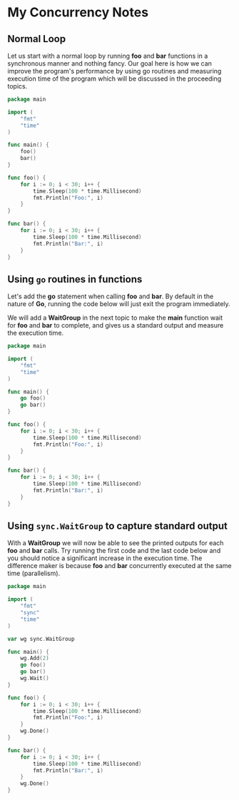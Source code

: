 # My Concurrency Notes


## Normal Loop

Let us start with a normal loop by running __foo__ and __bar__ functions in a synchronous manner and nothing fancy. Our goal here is how we can improve the program's performance by using go routines and measuring execution time of the program which will be discussed in the proceeding topics.


```go
package main

import (
	"fmt"
	"time"
)

func main() {
	foo()
	bar()
}

func foo() {
	for i := 0; i < 30; i++ {
		time.Sleep(100 * time.Millisecond)
		fmt.Println("Foo:", i)
	}
}

func bar() {
	for i := 0; i < 30; i++ {
		time.Sleep(100 * time.Millisecond)
		fmt.Println("Bar:", i)
	}
}
```

## Using `go` routines in functions

Let's add the __go__ statement when calling __foo__ and __bar__. By default in the nature of __Go__, running the code below will just exit the program immediately.

We will add a __WaitGroup__ in the next topic to make the __main__ function wait for __foo__ and __bar__ to complete, and gives us a standard output and measure the execution time.

```go
package main

import (
	"fmt"
	"time"
)

func main() {
	go foo()
	go bar()
}

func foo() {
	for i := 0; i < 30; i++ {
		time.Sleep(100 * time.Millisecond)
		fmt.Println("Foo:", i)
	}
}

func bar() {
	for i := 0; i < 30; i++ {
		time.Sleep(100 * time.Millisecond)
		fmt.Println("Bar:", i)
	}
}
```

## Using `sync.WaitGroup` to capture standard output

With a __WaitGroup__ we will now be able to see the printed outputs for each __foo__ and __bar__ calls. Try running the first code and the last code below and you should notice a significant increase in the execution time. The difference maker is because __foo__ and __bar__ concurrently executed at the same time (parallelism).

```go
package main

import (
	"fmt"
	"sync"
	"time"
)

var wg sync.WaitGroup

func main() {
	wg.Add(2)
	go foo()
	go bar()
	wg.Wait()
}

func foo() {
	for i := 0; i < 30; i++ {
		time.Sleep(100 * time.Millisecond)
		fmt.Println("Foo:", i)
	}
	wg.Done()
}

func bar() {
	for i := 0; i < 30; i++ {
		time.Sleep(100 * time.Millisecond)
		fmt.Println("Bar:", i)
	}
	wg.Done()
}
```
